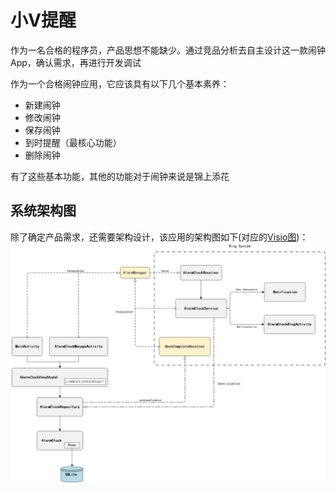 # 小V提醒
作为一名合格的程序员，产品思想不能缺少。通过竞品分析去自主设计这一款闹钟App，确认需求，再进行开发调试

作为一个合格闹钟应用，它应该具有以下几个基本素养：
- 新建闹钟
- 修改闹钟
- 保存闹钟
- 到时提醒（最核心功能）
- 删除闹钟

有了这些基本功能，其他的功能对于闹钟来说是锦上添花

## 系统架构图
除了确定产品需求，还需要架构设计，该应用的架构图如下(对应的[Visio图](README/System_architecture_diagram.vsdx))：
![系统架构图](README/System_architecture_diagram.jpg)
